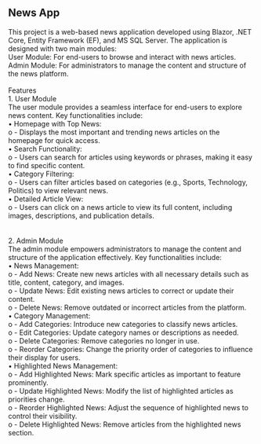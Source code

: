 <h2>
    News App
</h2>
<div>
    This project is a web-based news application developed using Blazor, .NET Core, Entity Framework (EF), and MS SQL Server. The application is designed with two main modules:
    <br />
    User Module: For end-users to browse and interact with news articles.
    <br />
    Admin Module: For administrators to manage the content and structure of the news platform.
    <br />
    <br />
</div>
<div>
    Features
    <br />
    1. User Module
    <br />
    The user module provides a seamless interface for end-users to explore news content. Key functionalities include:
    <br />
    • Homepage with Top News:
    <br />
    o - Displays the most important and trending news articles on the homepage for quick access.
    <br />
    • Search Functionality:
    <br />
    o - Users can search for articles using keywords or phrases, making it easy to find specific content.
    <br />
    • Category Filtering:
    <br />
    o - Users can filter articles based on categories (e.g., Sports, Technology, Politics) to view relevant news.
    <br />
    • Detailed Article View:
    <br />
    o - Users can click on a news article to view its full content, including images, descriptions, and publication details.
    <br />

</div>

<br />
<br />

<div>
  2. Admin Module
  <br />
  The admin module empowers administrators to manage the content and structure of the application effectively. Key functionalities include:
  <br />
  • News Management:
  <br />
  o - Add News: Create new news articles with all necessary details such as title, content, category, and images.
  <br />
  o - Update News: Edit existing news articles to correct or update their content.
  <br />
  o - Delete News: Remove outdated or incorrect articles from the platform.
  <br />
  • Category Management:
  <br />
  o - Add Categories: Introduce new categories to classify news articles.
  <br />
  o - Edit Categories: Update category names or descriptions as needed.
  <br />
  o - Delete Categories: Remove categories no longer in use.
  <br />
  o - Reorder Categories: Change the priority order of categories to influence their display for users.
  <br />
  • Highlighted News Management:
  <br />
  o - Add Highlighted News: Mark specific articles as important to feature prominently.
  <br />
  o - Update Highlighted News: Modify the list of highlighted articles as priorities change.
  <br />
  o - Reorder Highlighted News: Adjust the sequence of highlighted news to control their visibility.
  <br />
  o - Delete Highlighted News: Remove articles from the highlighted news section.
</div>
